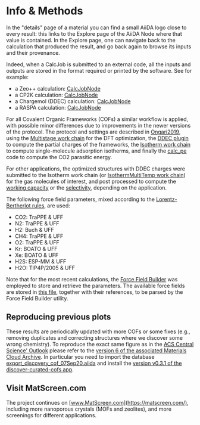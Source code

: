 # Info & Methods

In the "details" page of a material you can find a small AiiDA logo close to every result:
this links to the Explore page of the AiiDA Node where that value is contained.
In the Explore page, one can navigate back to the calculation that produced the result,
and go back again to browse its inputs and their provenance.

Indeed, when a CalcJob is submitted to an external code, all the inputs and outputs are stored in the format required 
or printed by the software. See for example:

* a Zeo++ calculation: 
[CalcJobNode](https://dev-www.materialscloud.org/explore/curated-cofs/details/f155fce9-684c-402a-a397-85eaa7d32311?nodeType=NODE)
* a CP2K calculation: 
[CalcJobNode](https://dev-www.materialscloud.org/explore/curated-cofs/details/c7b8f809-12a3-449e-afed-b580299c7b2c?nodeType=NODE)
* a Chargemol (DDEC) calculation: 
[CalcJobNode](https://dev-www.materialscloud.org/explore/curated-cofs/details/dc3f6c31-f588-4904-9ce9-7e9df2662e1d?nodeType=NODE)
* a RASPA calculation: 
[CalcJobNode](https://dev-www.materialscloud.org/explore/curated-cofs/details/0ba4bc65-7847-4393-8edc-a8e335bf2189?nodeType=NODE)


For all Covalent Organic Frameworks (COFs) a similar workflow is applied, 
with possible minor differences due to improvements in the newer versions of the protocol.
The protocol and settings are described in [Ongari2019](https://doi.org/10.1021/acscentsci.9b00619),
using the [Multistage work chain](https://aiida-lsmo.readthedocs.io/en/latest/workflows.html#multistage-work-chain)
for the DFT optimization, the [DDEC plugin](https://aiida-lsmo.readthedocs.io/en/latest/workflows.html#cp2kmultistageddec-work-chain)
to compute the partial charges of the frameworks,
the [Isotherm work chain](https://aiida-lsmo.readthedocs.io/en/latest/workflows.html#isotherm-work-chain)
to compute single-molecule adsorption isotherms,
and finally the [calc_pe](https://github.com/danieleongari/calc_pe) code to compute the CO2 parasitic energy.

For other applications, the optimized structures with DDEC charges were submitted to the Isotherm work chain
(or [IsothermMultiTemp work chain](https://aiida-lsmo.readthedocs.io/en/latest/workflows.html#isothermmultitemp-work-chain))
for the gas molecules of interest, and post processed to compute the [working capacity](https://aiida-lsmo.readthedocs.io/en/latest/workflows.html#working-capacity-calculators) 
or the [selectivity](https://aiida-lsmo.readthedocs.io/en/latest/workflows.html#selectivity-calculators), 
depending on the application.

The following force field parameters, mixed according to the [Lorentz-Bertherlot rules](https://en.wikipedia.org/wiki/Combining_rules#Lorentz-Berthelot_rules), are used:

* CO2: TraPPE & UFF
* N2: TraPPE & UFF
* H2: Buch & UFF
* CH4: TraPPE & UFF
* O2: TraPPE & UFF
* Kr: BOATO & UFF
* Xe: BOATO & UFF
* H2S: ESP-MM & UFF
* H2O: TIP4P/2005 & UFF

Note that for the most recent calculations, the [Force Field Builder](https://aiida-lsmo.readthedocs.io/en/latest/workflows.html#force-field-builder) was employed to store and retrieve the parameters.
The available force fields are stored in [this file](https://github.com/lsmo-epfl/aiida-lsmo/blob/master/aiida_lsmo/calcfunctions/ff_data.yaml), together with their references, to be parsed by the Force Field Builder utility.

## Reproducing previous plots
These results are periodically updated with more COFs or some fixes (e.g., removing duplicates and correcting structures
where we discover some wrong chemistry). To reproduce the exact same figure as in the 
[ACS Central Science' Outlook](https://pubs.acs.org/doi/abs/10.1021/acscentsci.0c00988)
please refer to the [version 6 of the associated Materials Cloud Archive](https://doi.org/10.24435/materialscloud:kd-wj).
In particular you need to import the database 
[export_discovery_cof_07Sep20.aiida](https://archive.materialscloud.org/record/file?record_id=519&file_id=46659e55-46d2-40ea-b1c9-0df0e1b676fa&filename=export_discovery_cof_07Sep20.aiida)
and install the [version v0.3.1 of the discover-curated-cofs app](https://github.com/lsmo-epfl/discover-curated-cofs/tree/v0.3.1).

## Visit MatScreen.com
The project continues on [www.MatScreen.com](https://matscreen.com/), including more nanoporous crystals (MOFs and zeolites), 
and more screenings for different applications.
